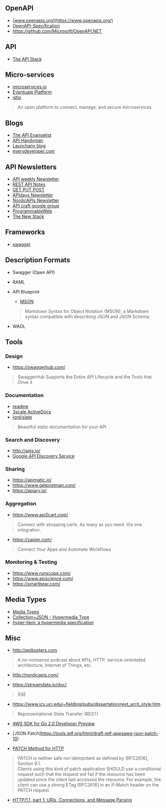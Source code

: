 

## OpenAPI
- [www.openapis.org](https://www.openapis.org/)
- [OpenAPI-Specification](https://github.com/OAI/OpenAPI-Specification)
- https://github.com/Microsoft/OpenAPI.NET


## API
- [The API Stack](http://theapistack.com/)


## Micro-services
- [microservices.io](http://microservices.io/index.html)
- [Eventuate Platform](http://eventuate.io/)
- [istio](https://istio.io/)  
>An open platform to connect, manage, and secure microservices


## Blogs
- [The API Evangelist](https://apievangelist.com/)
- [API Handyman](https://apihandyman.io/)
- [Launchany blog ](http://launchany.com/articles/)
- [everydeveloper.com](http://everydeveloper.com)


## API Newsletters
- [API weekly Newsletter](http://launchany.com/subscribe/)
- [REST API Notes](https://tinyletter.com/RESTAPINotes)
- [GET PUT POST](https://tinyletter.com/getputpost)
- [APIdays Newsletter](http://global.apidays.io/)
- [NordicAPIs Newsletter ](http://nordicapis.com/newsletter/)
- [API craft google group](https://groups.google.com/forum/#!forum/api-craft)
- [ProgrammableWeb](http://www.programmableweb.com/)
- [The New Stack](http://thenewstack.io/)


## Frameworks
- [swagger](http://swagger.io/)


## Description Formats
- Swagger (Open API)
- RAML
- API Blueprint
  - [MSON](https://github.com/apiaryio/mson)
  > Markdown Syntax for Object Notation (MSON), a Markdown syntax compatible with describing JSON and JSON Schema.

- WADL


## Tools
### Design
- https://swaggerhub.com/
> SwaggerHub Supports the Entire API Lifecycle and the Tools that Drive it

### Documentation
- [readme](https://readme.io/)
- [3scale ActiveDocs](https://www.3scale.net/api-management/interactive-api-documentation/)
- [lord/slate](https://github.com/lord/slate)
> Beautiful static documentation for your API

### Search and Discovery
- http://apis.io/
- [Google API Discovery Service](https://developers.google.com/discovery/)

### Sharing
- https://apimatic.io/
- https://www.getpostman.com/
- https://apiary.io/

### Aggregation
- https://www.api2cart.com/
> Connect with shopping carts. As many as you need. Via one integration.
- https://zapier.com/
> Connect Your Apps and Automate Workflows

### Monitoring & Testing
- https://www.runscope.com/
- https://www.apiscience.com/
- https://smartbear.com/


## Media Types
- [Media Types](http://amundsen.com/media-types/)
- [Collection+JSON - Hypermedia Type](http://amundsen.com/media-types/collection/)
- [hyper-item: a hypermedia specification](https://github.com/mdemuth/hyper-item)


## Misc
- http://apibusters.com
> A no-nonsense podcast about APIs, HTTP, service-orientated architecture, Internet of Things, etc.

- http://nordicapis.com/

- https://streamdata.io/doc/
>SSE

- https://www.ics.uci.edu/~fielding/pubs/dissertation/rest_arch_style.htm
> Representational State Transfer (REST)

- [AWS SDK for Go 2.0 Developer Preview](https://aws.amazon.com/blogs/developer/aws-sdk-for-go-2-0-developer-preview/?sc_channel=sm&sc_campaign=Developer_Blog&sc_publisher=TWITTER&sc_country=Global&sc_geo=GLOBAL&sc_outcome=awareness&trk=_TWITTER&sc_content=blog&linkId=46195064)

- [JSON Patch]https://tools.ietf.org/html/draft-ietf-appsawg-json-patch-10)
- [PATCH Method for HTTP](https://tools.ietf.org/html/rfc5789)
> PATCH is neither safe nor idempotent as defined by [RFC2616], Section 9.1.  
> Clients using this kind of patch application SHOULD use a conditional request such that the request will fail if the resource has been updated since the client last accessed the resource.  For example, the client    can use a strong ETag [RFC2616] in an If-Match header on the PATCH request.

- [HTTP/1.1, part 1: URIs, Connections, and Message Parsing](https://tools.ietf.org/html/draft-ietf-httpbis-p1-messaging-16#page-43)
